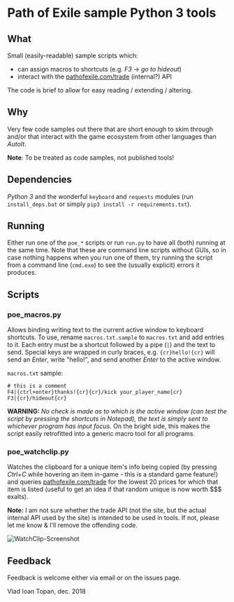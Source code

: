 # Path of Exile sample Python 3 tools


## What

Small (easily-readable) sample scripts which:
- can assign macros to shortcuts (e.g. *F3* -> *go to hideout*)
- interact with the [pathofexile.com/trade]() (internal?) API

The code is brief to allow for easy reading / extending / altering.


## Why

Very few code samples out there that are short enough to skim through and/or that interact with
the game ecosystem from other languages than *AutoIt*.

**Note**: To be treated as code samples, not published tools!


## Dependencies

*Python 3* and the wonderful `keyboard` and `requests` modules (run `install_deps.bat` or simply
`pip3 install -r requirements.txt`).


## Running

Either run one of the `poe_*` scripts or run `run.py` to have all (both) running at the same time.
Note that these are command line scripts without GUIs, so in case nothing happens when you run
one of them, try running the script from a command line (`cmd.exe`) to see the (usually explicit)
errors it produces.


## Scripts


### poe_macros.py

Allows binding writing text to the current active window to keyboard shortcuts. To use, rename
`macros.txt.sample` to `macros.txt` and add entries to it. Each entry must be a shortcut followed
by a pipe (`|`) and the text to send. Special keys are wrapped in curly braces, e.g.
`{cr}hello!{cr}` will send an *Enter*, write "hello!", and send another *Enter* to the active
window.

`macros.txt` sample:

~~~
# this is a comment
F4|{ctrl+enter}thanks!{cr}{cr}/kick your_player_name{cr}
F3|{cr}/hideout{cr}
~~~

**WARNING:** *No check is made as to which is the active window (can test the script by pressing
the shortcuts in Notepad), the text is simply sent to whichever program has input focus.* On the
bright side, this makes the script easily retrofitted into a generic macro tool for all programs.


### poe_watchclip.py

Watches the clipboard for a unique item's info being copied (by pressing *Ctrl+C* while hovering
an item in-game - this is a standard game feature!) and queries [pathofexile.com/trade]() for the
lowest 20 prices for which that item is listed (useful to get an idea if that random unique is
now worth $$$ exalts).

**Note:** I am not sure whether the trade API (not the site, but the actual internal API used by
the site) is intended to be used in tools. If not, please let me know & I'll remove the offending
code.

![WatchClip-Screenshot](../raw/master/img/clipwatch-screenshot.png)


## Feedback

Feedback is welcome either via email or on the issues page.

Vlad Ioan Topan, dec. 2018

